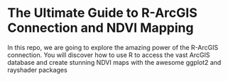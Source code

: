 # The Ultimate Guide to R-ArcGIS Connection and NDVI Mapping

In this repo, we are going to explore the amazing power of the R-ArcGIS connection. You will discover how to use R to access the vast ArcGIS database and create stunning NDVI maps with the awesome ggplot2 and rayshader packages
